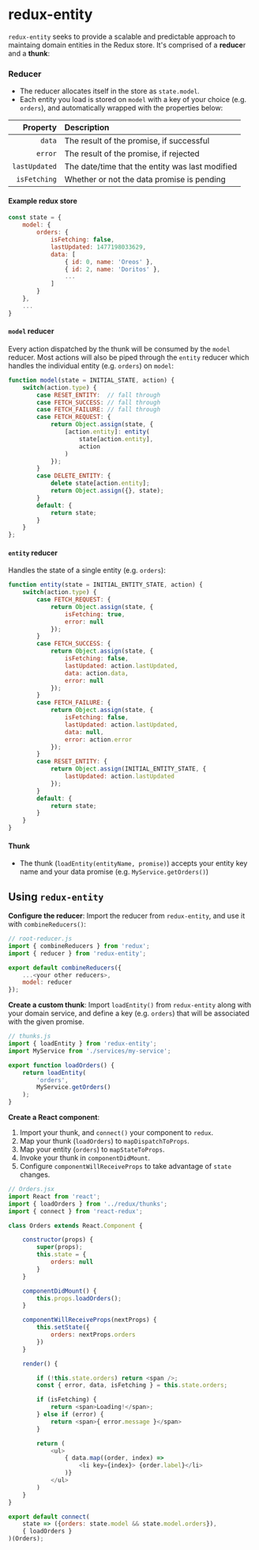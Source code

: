 # redux-entity

`redux-entity` seeks to provide a scalable and predictable approach to maintaing domain entities in the Redux store. It's comprised of a **reduce**r and a **thunk**:

### Reducer
- The reducer allocates itself in the store as `state.model`.
- Each entity you load is stored on `model` with a key of your choice (e.g. `orders`), and automatically wrapped with the properties below:

| Property     | Description                                     |
|-------------:|:------------------------------------------------|
| `data`       | The result of the promise, if successful        |
| `error`      | The result of the promise, if rejected          |
| `lastUpdated`| The date/time that the entity was last modified |
| `isFetching` | Whether or not the data promise is pending      |

#### Example redux store
```javascript
const state = {
    model: {
        orders: {
            isFetching: false,
            lastUpdated: 1477198033629,
            data: [
                { id: 0, name: 'Oreos' }, 
                { id: 2, name: 'Doritos' }, 
                ...
            ]
        }
    },
    ...
}
```
#### `model` reducer
Every action dispatched by the thunk will be consumed by the `model` reducer. Most actions will also be piped through the `entity` reducer which handles the individual entity (e.g. `orders`) on `model`:
```javascript
function model(state = INITIAL_STATE, action) {
    switch(action.type) {
        case RESET_ENTITY:  // fall through
        case FETCH_SUCCESS: // fall through
        case FETCH_FAILURE: // fall through
        case FETCH_REQUEST: {
            return Object.assign(state, {
                [action.entity]: entity(
                    state[action.entity],
                    action
                )
            });
        }
        case DELETE_ENTITY: {
            delete state[action.entity];
            return Object.assign({}, state);
        }
        default: {
            return state;
        }
    }
};
```
#### `entity` reducer
Handles the state of a single entity (e.g. `orders`):
```javascript
function entity(state = INITIAL_ENTITY_STATE, action) {
    switch(action.type) {
        case FETCH_REQUEST: {
            return Object.assign(state, {
                isFetching: true,
                error: null
            });
        }
        case FETCH_SUCCESS: {
            return Object.assign(state, {
                isFetching: false,
                lastUpdated: action.lastUpdated,
                data: action.data,
                error: null
            });
        }
        case FETCH_FAILURE: {
            return Object.assign(state, {
                isFetching: false,
                lastUpdated: action.lastUpdated,
                data: null,
                error: action.error
            });
        }
        case RESET_ENTITY: {
            return Object.assign(INITIAL_ENTITY_STATE, {
                lastUpdated: action.lastUpdated
            });
        }
        default: {
            return state;
        }
    }
}
```

#### Thunk
- The thunk (`loadEntity(entityName, promise)`) accepts your entity key name and your data promise (e.g. `MyService.getOrders()`)

## Using `redux-entity`
**Configure the reducer**: Import the reducer from `redux-entity`, and use it with `combineReducers()`:
```javascript
// root-reducer.js
import { combineReducers } from 'redux';
import { reducer } from 'redux-entity';

export default combineReducers({
    ...<your other reducers>,
    model: reducer
});
```
**Create a custom thunk**: Import `loadEntity()` from `redux-entity` along with your domain service, and define a key (e.g. `orders`) that will be associated with the given promise.
```javascript
// thunks.js
import { loadEntity } from 'redux-entity';
import MyService from './services/my-service';

export function loadOrders() {
    return loadEntity(
        'orders',
        MyService.getOrders()
    );
}
```
**Create a React component**:
   1. Import your thunk, and `connect()` your component to `redux`.
   2. Map your thunk (`loadOrders`) to `mapDispatchToProps`.
   3. Map your entity (`orders`) to `mapStateToProps`.
   4. Invoke your thunk in `componentDidMount`.
   5. Configure `componentWillReceiveProps` to take advantage of `state` changes.   
```javascript
// Orders.jsx
import React from 'react';
import { loadOrders } from '../redux/thunks';
import { connect } from 'react-redux';

class Orders extends React.Component {

    constructor(props) {
        super(props);
        this.state = {
            orders: null
        }
    }

    componentDidMount() {
        this.props.loadOrders();
    }

    componentWillReceiveProps(nextProps) {
        this.setState({
            orders: nextProps.orders
        })
    }

    render() {

        if (!this.state.orders) return <span />;
        const { error, data, isFetching } = this.state.orders;

        if (isFetching) {
            return <span>Loading!</span>;
        } else if (error) {
            return <span>{ error.message }</span>
        }

        return (
            <ul>
                { data.map((order, index) =>
                    <li key={index}> {order.label}</li>
                )}
            </ul>
        )
    }
}

export default connect(
    state => ({orders: state.model && state.model.orders}),
    { loadOrders }
)(Orders);
```
